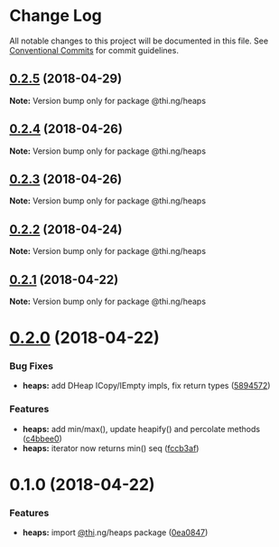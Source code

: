# Change Log

All notable changes to this project will be documented in this file.
See [Conventional Commits](https://conventionalcommits.org) for commit guidelines.

<a name="0.2.5"></a>
## [0.2.5](https://github.com/thi-ng/umbrella/compare/@thi.ng/heaps@0.2.4...@thi.ng/heaps@0.2.5) (2018-04-29)




**Note:** Version bump only for package @thi.ng/heaps

<a name="0.2.4"></a>
## [0.2.4](https://github.com/thi-ng/umbrella/compare/@thi.ng/heaps@0.2.3...@thi.ng/heaps@0.2.4) (2018-04-26)




**Note:** Version bump only for package @thi.ng/heaps

<a name="0.2.3"></a>
## [0.2.3](https://github.com/thi-ng/umbrella/compare/@thi.ng/heaps@0.2.2...@thi.ng/heaps@0.2.3) (2018-04-26)




**Note:** Version bump only for package @thi.ng/heaps

<a name="0.2.2"></a>
## [0.2.2](https://github.com/thi-ng/umbrella/compare/@thi.ng/heaps@0.2.1...@thi.ng/heaps@0.2.2) (2018-04-24)




**Note:** Version bump only for package @thi.ng/heaps

<a name="0.2.1"></a>
## [0.2.1](https://github.com/thi-ng/umbrella/compare/@thi.ng/heaps@0.2.0...@thi.ng/heaps@0.2.1) (2018-04-22)




**Note:** Version bump only for package @thi.ng/heaps

<a name="0.2.0"></a>
# [0.2.0](https://github.com/thi-ng/umbrella/compare/@thi.ng/heaps@0.1.0...@thi.ng/heaps@0.2.0) (2018-04-22)


### Bug Fixes

* **heaps:** add DHeap ICopy/IEmpty impls, fix return types ([5894572](https://github.com/thi-ng/umbrella/commit/5894572))


### Features

* **heaps:** add min/max(), update heapify() and percolate methods ([c4bbee0](https://github.com/thi-ng/umbrella/commit/c4bbee0))
* **heaps:** iterator now returns min() seq ([fccb3af](https://github.com/thi-ng/umbrella/commit/fccb3af))




<a name="0.1.0"></a>
# 0.1.0 (2018-04-22)


### Features

* **heaps:** import [@thi](https://github.com/thi).ng/heaps package ([0ea0847](https://github.com/thi-ng/umbrella/commit/0ea0847))
